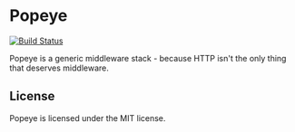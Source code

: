 # Popeye

[![Build Status](https://travis-ci.org/HealthEngineAU/popeye.svg?branch=master)](https://travis-ci.org/HealthEngineAU/popeye)

Popeye is a generic middleware stack - because HTTP isn't the only thing that deserves middleware.

## License

Popeye is licensed under the MIT license.
